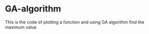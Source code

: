 # GA-algorithm
This is the code of plotting a function and using GA algorithm find the maximum value
